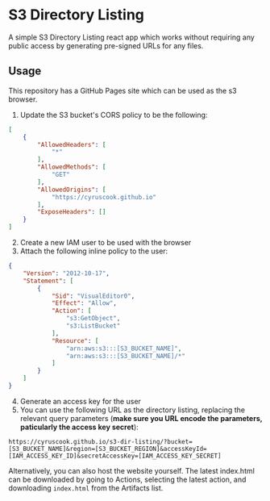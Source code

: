 # S3 Directory Listing

A simple S3 Directory Listing react app which works without requiring any public access by generating pre-signed URLs for any files.

## Usage

This repository has a GitHub Pages site which can be used as the s3 browser.

1. Update the S3 bucket's CORS policy to be the following:
```JSON
[
    {
        "AllowedHeaders": [
            "*"
        ],
        "AllowedMethods": [
            "GET"
        ],
        "AllowedOrigins": [
            "https://cyruscook.github.io"
        ],
        "ExposeHeaders": []
    }
]
```
2. Create a new IAM user to be used with the browser
3. Attach the following inline policy to the user:

```JSON
{
    "Version": "2012-10-17",
    "Statement": [
        {
            "Sid": "VisualEditor0",
            "Effect": "Allow",
            "Action": [
                "s3:GetObject",
                "s3:ListBucket"
            ],
            "Resource": [
                "arn:aws:s3:::[S3_BUCKET_NAME]",
                "arn:aws:s3:::[S3_BUCKET_NAME]/*"
            ]
        }
    ]
}
```

4. Generate an access key for the user
5. You can use the following URL as the directory listing, replacing the relevant query parameters (**make sure you URL encode the parameters, paticularly the access key secret**):

```
https://cyruscook.github.io/s3-dir-listing/?bucket=[S3_BUCKET_NAME]&region=[S3_BUCKET_REGION]&accessKeyId=[IAM_ACCESS_KEY_ID]&secretAccessKey=[IAM_ACCESS_KEY_SECRET]
```

Alternatively, you can also host the website yourself.
The latest index.html can be downloaded by going to Actions, selecting the latest action, and downloading `index.html` from the Artifacts list.
